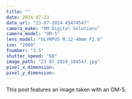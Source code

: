 ```yaml
---
title: ""
date: 2024-07-23
date_url: "23-07-2024-45474547"
camera_make: "OM Digital Solutions"
camera_model: "OM-5"
lens_model: "OLYMPUS M.12-40mm F2.8"
iso: "2000"
fnumber: "3.5"
shutter_speed: "60"
image_path: "23_07_2024_104547.jpg"
pixel_x_dimension: 
pixel_y_dimension: 
---
```


This post features an image taken with an OM-5.